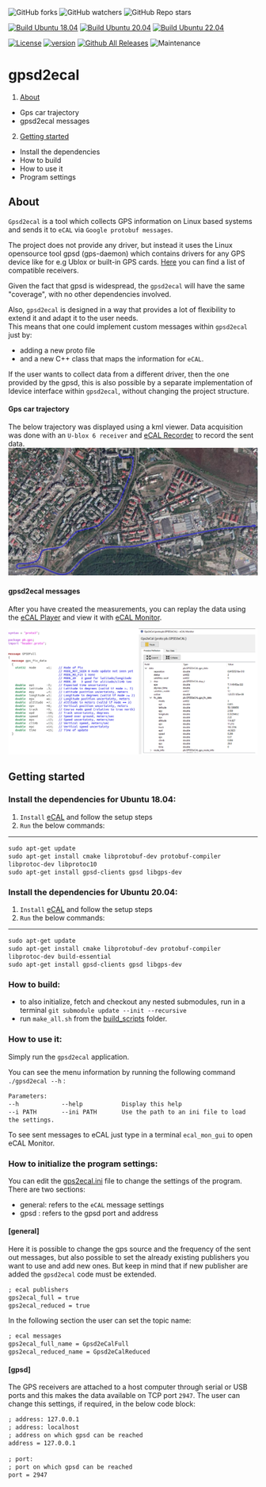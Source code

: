 ![GitHub forks](https://img.shields.io/github/forks/eclipse-ecal/gpsd2ecal?style=social)
![GitHub watchers](https://img.shields.io/github/watchers/eclipse-ecal/gpsd2ecal?style=social)
![GitHub Repo stars](https://img.shields.io/github/stars/eclipse-ecal/gpsd2ecal?style=social)

[![Build Ubuntu 18.04](https://github.com/eclipse-ecal/gpsd2ecal/actions/workflows/build-ubuntu-18.yml/badge.svg)](https://github.com/eclipse-ecal/gpsd2ecal/actions?query=workflow%3A%22Build+Ubuntu+18.04%22)
[![Build Ubuntu 20.04](https://github.com/eclipse-ecal/gpsd2ecal/actions/workflows/build-ubuntu-20.yml/badge.svg)](https://github.com/eclipse-ecal/gpsd2ecal/actions?query=workflow%3A%22Build+Ubuntu+20.04%22)
[![Build Ubuntu 22.04](https://github.com/eclipse-ecal/gpsd2ecal/actions/workflows/build-ubuntu-22.yml/badge.svg)](https://github.com/eclipse-ecal/gpsd2ecal/actions?query=workflow%3A%22Build+Ubuntu+22.04%22)

[![License](https://img.shields.io/github/license/eclipse-ecal/gpsd2ecal.svg?style=flat)](LICENSE)
[![version](https://img.shields.io/badge/Version-v2.0-yellow.svg)](https://github.com/eclipse-ecal/gpsd2ecal/releases/tag/v2.0)
[![Github All Releases](https://img.shields.io/github/downloads/eclipse-ecal/gpsd2ecal/latest/total.svg?style=flat&color=blue)](https://github.com/eclipse-ecal/gpsd2ecal/releases)
![Maintenance](https://img.shields.io/maintenance/yes/2022)


# gpsd2ecal
 1. [About](#about)
  - Gps car trajectory
  - gpsd2ecal messages 
2. [Getting started](#getting-started)
  - Install the dependencies
  - How to build
  - How to use it
  - Program settings
## About 
  `Gpsd2ecal` is a tool which collects GPS information on Linux based systems and sends it to `eCAL` via `Google protobuf messages`. 

The project does not provide any driver, but instead it uses the Linux opensource tool gpsd (gps-daemon) which contains drivers for any GPS device like for e.g Ublox or built-in GPS cards. [Here](https://gpsd.gitlab.io/gpsd/hardware.html) you can find a list of compatible receivers.

Given the fact that gpsd is widespread, the `gpsd2ecal` will have the same "coverage", with no other dependencies involved.

Also, `gpsd2ecal` is designed in a way that provides a lot of flexibility to extend it and adapt it to the user needs.  
This means that one could implement custom messages within `gpsd2ecal` just by:  
- adding a new proto file  
- and a new C++ class that maps the information for `eCAL`.

If the user wants to collect data from a different driver, then the one provided by the gpsd, this is also possible by a separate implementation of Idevice interface within `gpsd2ecal`, without changing the project structure.
#### Gps car trajectory

The below trajectory was displayed using a kml viewer. Data acquisition was done with  an `U-blox 6 receiver` and [eCAL Recorder](https://eclipse-ecal.github.io/ecal/getting_started/recorder.html#) to record the sent data. 
![kml_view](gfx/kml_view.png)
#### gpsd2ecal messages 
After you have created the measurements, you can replay the data using the [eCAL Player](https://eclipse-ecal.github.io/ecal/getting_started/player.html) and view it with  [eCAL Monitor](https://eclipse-ecal.github.io/ecal/getting_started/monitor.html).

![](gfx/ecal_mon_gui.png)

## Getting started 

### Install the dependencies for Ubuntu 18.04:

 1.  `Install` [eCAL](https://eclipse-ecal.github.io/ecal/getting_started/setup.html#fa-ubuntu-installing-ecal-on-ubuntu) and follow the setup steps 
 2.  `Run` the below commands:
----

    sudo apt-get update
    sudo apt-get install cmake libprotobuf-dev protobuf-compiler libprotoc-dev libprotoc10  
    sudo apt-get install gpsd-clients gpsd libgps-dev


### Install the dependencies for Ubuntu 20.04:

 1.  `Install` [eCAL](https://eclipse-ecal.github.io/ecal/getting_started/setup.html#fa-ubuntu-installing-ecal-on-ubuntu) and follow the setup steps 
 2.  `Run` the below commands:
----

    sudo apt-get update
    sudo apt-get install cmake libprotobuf-dev protobuf-compiler libprotoc-dev build-essential
    sudo apt-get install gpsd-clients gpsd libgps-dev
### How to build:
-  to also initialize, fetch and checkout any nested submodules, run in a terminal `git submodule update --init --recursive`
-  run `make_all.sh` from the [build_scripts](build_scripts) folder.

###  How to use it:

Simply run the `gpsd2ecal` application.

You can see the menu information by running the following command `./gpsd2ecal --h` :

    Parameters: 
    --h            --help           Display this help 
    --i PATH       --ini PATH       Use the path to an ini file to load the settings. 
To see sent messages to eCAL just type in a terminal `ecal_mon_gui` to open eCAL Monitor.
### How to initialize the program settings:
You can edit the [gps2ecal.ini](ini/gps2ecal.ini) file to change the settings of the program. 
There are two sections: 
- general: refers to the `eCAL` message settings
- gpsd : refers to the gpsd port and address

#### [general]
Here it is possible to change the gps source and the frequency of the sent out messages, but also possible to set the already existing publishers you want to use and add new ones. But keep in mind that if new publisher are added the `gpsd2ecal` code must be extended.

    ; ecal publishers
    gps2ecal_full = true
    gps2ecal_reduced = true 
In the following section the user can set the topic name:

    ; ecal messages
    gps2ecal_full_name = Gpsd2eCalFull
    gps2ecal_reduced_name = Gpsd2eCalReduced

#### [gpsd]
The GPS receivers are attached to a host computer through serial or USB ports and this makes the data available on TCP port `2947`. The user can change this settings, if required, in the below code block:

    ; address: 127.0.0.1
    ; address: localhost
    ; address on which gpsd can be reached
    address = 127.0.0.1
    
    ; port:
    ; port on which gpsd can be reached
    port = 2947

